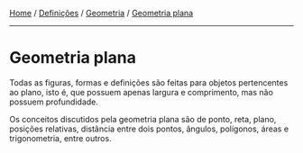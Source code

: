 [Home](../../../README.md#home) / [Definições](../../../README.md#definitions) / [Geometria](../README.md#entry) / [Geometria plana](./README.md#entry)

___

<h1 id="entry">Geometria plana</h1>

Todas as figuras, formas e definições são feitas para objetos pertencentes ao plano, isto é, que possuem apenas largura e comprimento, mas não possuem profundidade.

Os conceitos discutidos pela geometria plana são de ponto, reta, plano, posições relativas, distância entre dois pontos, ângulos, polígonos, áreas e trigonometria, entre outros.